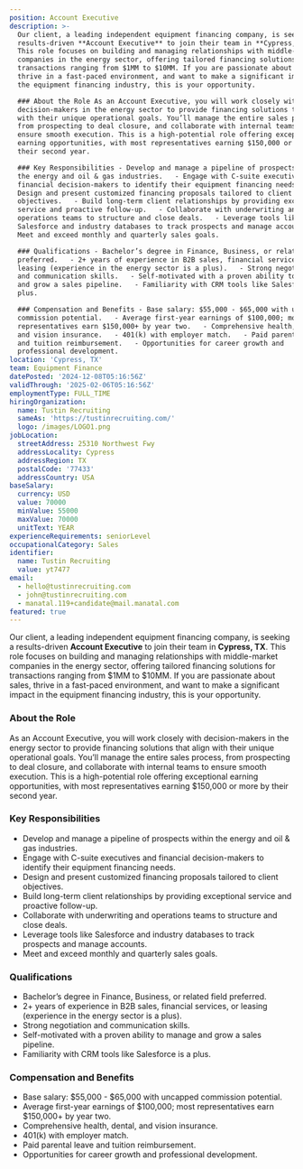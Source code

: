 ```yaml
---
position: Account Executive
description: >-
  Our client, a leading independent equipment financing company, is seeking a
  results-driven **Account Executive** to join their team in **Cypress, TX**.
  This role focuses on building and managing relationships with middle-market
  companies in the energy sector, offering tailored financing solutions for
  transactions ranging from $1MM to $10MM. If you are passionate about sales,
  thrive in a fast-paced environment, and want to make a significant impact in
  the equipment financing industry, this is your opportunity.  

  ### About the Role As an Account Executive, you will work closely with
  decision-makers in the energy sector to provide financing solutions that align
  with their unique operational goals. You’ll manage the entire sales process,
  from prospecting to deal closure, and collaborate with internal teams to
  ensure smooth execution. This is a high-potential role offering exceptional
  earning opportunities, with most representatives earning $150,000 or more by
  their second year.  

  ### Key Responsibilities - Develop and manage a pipeline of prospects within
  the energy and oil & gas industries.   - Engage with C-suite executives and
  financial decision-makers to identify their equipment financing needs.   -
  Design and present customized financing proposals tailored to client
  objectives.   - Build long-term client relationships by providing exceptional
  service and proactive follow-up.   - Collaborate with underwriting and
  operations teams to structure and close deals.   - Leverage tools like
  Salesforce and industry databases to track prospects and manage accounts.   -
  Meet and exceed monthly and quarterly sales goals.  

  ### Qualifications - Bachelor’s degree in Finance, Business, or related field
  preferred.   - 2+ years of experience in B2B sales, financial services, or
  leasing (experience in the energy sector is a plus).   - Strong negotiation
  and communication skills.   - Self-motivated with a proven ability to manage
  and grow a sales pipeline.   - Familiarity with CRM tools like Salesforce is a
  plus.  

  ### Compensation and Benefits - Base salary: $55,000 - $65,000 with uncapped
  commission potential.   - Average first-year earnings of $100,000; most
  representatives earn $150,000+ by year two.   - Comprehensive health, dental,
  and vision insurance.   - 401(k) with employer match.   - Paid parental leave
  and tuition reimbursement.   - Opportunities for career growth and
  professional development.
location: 'Cypress, TX'
team: Equipment Finance
datePosted: '2024-12-08T05:16:56Z'
validThrough: '2025-02-06T05:16:56Z'
employmentType: FULL_TIME
hiringOrganization:
  name: Tustin Recruiting
  sameAs: 'https://tustinrecruiting.com/'
  logo: /images/LOGO1.png
jobLocation:
  streetAddress: 25310 Northwest Fwy
  addressLocality: Cypress
  addressRegion: TX
  postalCode: '77433'
  addressCountry: USA
baseSalary:
  currency: USD
  value: 70000
  minValue: 55000
  maxValue: 70000
  unitText: YEAR
experienceRequirements: seniorLevel
occupationalCategory: Sales
identifier:
  name: Tustin Recruiting
  value: yt7477
email:
  - hello@tustinrecruiting.com
  - john@tustinrecruiting.com
  - manatal.119+candidate@mail.manatal.com
featured: true
---
```


Our client, a leading independent equipment financing company, is seeking a results-driven **Account Executive** to join their team in **Cypress, TX**. This role focuses on building and managing relationships with middle-market companies in the energy sector, offering tailored financing solutions for transactions ranging from $1MM to $10MM. If you are passionate about sales, thrive in a fast-paced environment, and want to make a significant impact in the equipment financing industry, this is your opportunity.  

### About the Role
As an Account Executive, you will work closely with decision-makers in the energy sector to provide financing solutions that align with their unique operational goals. You’ll manage the entire sales process, from prospecting to deal closure, and collaborate with internal teams to ensure smooth execution. This is a high-potential role offering exceptional earning opportunities, with most representatives earning $150,000 or more by their second year.  

### Key Responsibilities
- Develop and manage a pipeline of prospects within the energy and oil & gas industries.  
- Engage with C-suite executives and financial decision-makers to identify their equipment financing needs.  
- Design and present customized financing proposals tailored to client objectives.  
- Build long-term client relationships by providing exceptional service and proactive follow-up.  
- Collaborate with underwriting and operations teams to structure and close deals.  
- Leverage tools like Salesforce and industry databases to track prospects and manage accounts.  
- Meet and exceed monthly and quarterly sales goals.  

### Qualifications
- Bachelor’s degree in Finance, Business, or related field preferred.  
- 2+ years of experience in B2B sales, financial services, or leasing (experience in the energy sector is a plus).  
- Strong negotiation and communication skills.  
- Self-motivated with a proven ability to manage and grow a sales pipeline.  
- Familiarity with CRM tools like Salesforce is a plus.  

### Compensation and Benefits
- Base salary: $55,000 - $65,000 with uncapped commission potential.  
- Average first-year earnings of $100,000; most representatives earn $150,000+ by year two.  
- Comprehensive health, dental, and vision insurance.  
- 401(k) with employer match.  
- Paid parental leave and tuition reimbursement.  
- Opportunities for career growth and professional development.  
